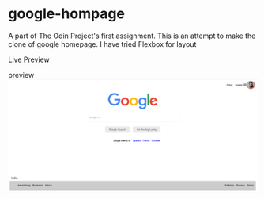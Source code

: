 # google-hompage

A part of The Odin Project's first assignment. This is an attempt to make the clone of google homepage.
I have tried Flexbox for layout

<a href="https://younesmajeed.github.io/google-hompage/">Live Preview</a>

preview
<img src="res/googlepreview.png">

